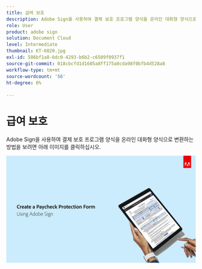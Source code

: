 ```yaml
---
title: 급여 보호
description: Adobe Sign을 사용하여 결제 보호 프로그램 양식을 온라인 대화형 양식으로 변환하는 방법 보기
role: User
product: adobe sign
solution: Document Cloud
level: Intermediate
thumbnail: KT-6820.jpg
exl-id: 586bf1a8-6dc0-4293-b6b2-c6509f0937f1
source-git-commit: 018cbcfd1d1605a8ff175a0cda98f0bfb4d528a8
workflow-type: tm+mt
source-wordcount: '56'
ht-degree: 0%

---
```


# 급여 보호

Adobe Sign을 사용하여 결제 보호 프로그램 양식을 온라인 대화형 양식으로 변환하는 방법을 보려면 아래 이미지를 클릭하십시오.

[![지불 캡처 대화형 연습](../assets/Paycheck.jpg)](https://acrobatusers.com/paycheck-protection-program-resource-hub/walkthrough/)
